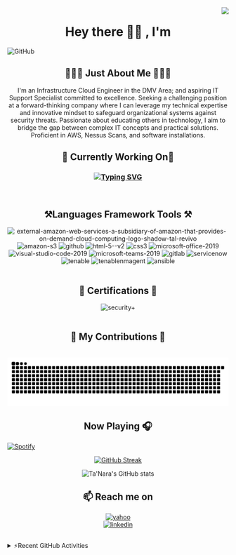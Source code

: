 
<img align="right" src="https://visitor-badge.laobi.icu/badge?page_id=taylortn.taylortn" />

<h1 align="center">Hey there 👋🏾 , I'm </h1>

![GitHub](https://github.com/taylortn/taylortn/assets/161537665/55874b4b-9910-448e-a8cd-74ec9c9eb2ed)

<h2 align="center">👩🏾‍💻 Just About Me 👩🏾‍💻</h2>
<p align="center">
I'm an Infrastructure Cloud Engineer in the DMV Area; and aspiring IT Support Specialist committed to excellence. Seeking a challenging position at a forward-thinking company where I can leverage my technical expertise and innovative mindset to safeguard organizational systems against security threats. Passionate about educating others in technology, I aim to bridge the gap between complex IT concepts and practical solutions. Proficient in AWS, Nessus Scans, and software installations.
 <br>
<h2 align="center">🔭 Currently Working On🔭</h2>

<h3 align="center">

<a href="https://git.io/typing-svg"><img src="https://readme-typing-svg.demolab.com?font=Fira+Code&size=16&pause=50&multiline=true&random=false&width=700&height=350&lines=-+Comparing+Scans+from+Tenable+Security+Center+with+RHEL%2FWINDOW+instances;+-+Automation+of+EBS+and+AMI+Snapshots;-+Created+KMS+Keys+for+Instances;+-+Encryption+of+EBS+Volume;-+Update+Nessus+Agents;-+Updating+Versions;-+GUI+is+up+%26+accessible;-+Health+Checks+to+the+AWS+System;-+Create+Alarms+to+be+emailed+up+CPU+Utilization;-+Installing+Ansible+Playbook+on+Instances;-+Deploy+instances+to+Trellix;-+Adding+%26+removing+NACL;-+Creating+ALBs;-+Creating+new+VPCs;-+Creating+STIG+Checklists" alt="Typing SVG" /></a>
</h3>

<br>
 <h2 align="center">⚒️Languages Framework Tools ⚒️ </h2>
 <div align="center">
 <img width="100" height="100" src="https://img.icons8.com/external-tal-revivo-shadow-tal-revivo/100/external-amazon-web-services-a-subsidiary-of-amazon-that-provides-on-demand-cloud-computing-logo-shadow-tal-revivo.png" alt="external-amazon-web-services-a-subsidiary-of-amazon-that-provides-on-demand-cloud-computing-logo-shadow-tal-revivo"/>
 <img width="100" height="100" src="https://img.icons8.com/color/100/amazon-s3.png" alt="amazon-s3"/>
 <img width="100" height="100" src="https://img.icons8.com/clouds/100/github.png" alt="github"/>
 <img width="100" height="100" src="https://img.icons8.com/color/100/html-5--v2.png" alt="html-5--v2"/>
 <img width="100" height="100" src="https://img.icons8.com/color/48/css3.png" alt="css3"/>
 <img width="100" height="100" src="https://img.icons8.com/fluency/100/microsoft-office-2019.png" alt="microsoft-office-2019"/>
 <img width="100" height="100" src="https://img.icons8.com/fluency/100/visual-studio-code-2019.png" alt="visual-studio-code-2019"/>
 <img width="100" height="100" src="https://img.icons8.com/fluency/100/microsoft-teams-2019.png" alt="microsoft-teams-2019"/>
 <img width="100" height="100" src="https://img.icons8.com/color/100/gitlab.png" alt="gitlab"/>
 <img width="100" height="100" src="https://seeklogo.com/images/S/servicenow-agent-logo-F71A6DAFCE-seeklogo.com.png" alt="servicenow"/>
 <img width="100" height="100" src="https://images.g2crowd.com/uploads/product/image/social_landscape/social_landscape_a56946b0f7cacc09a4f3e6844fd08b04/tenable-security-center.png" alt="tenable"/>
<img width="100" height="100" src="https://www.access42.nl/wp-content/uploads/2020/01/nessus-logo.png" alt="tenablenmagent"/>
<img width="100" height="100" src="https://levelupla.io/wp-content/uploads/2020/05/ansiblelogo.png" alt="ansible"/>
 </div>
 <br>
 <h2 align="center">🥇 Certifications 🥇</h2>
 <div align="center">
<img width="100" height="100" src="https://images.credly.com/images/131de2f5-03f5-40a7-bcce-f9ae49e3979c/twitter_thumb_201604_CompTIA_Security_2B.png" alt="security+"/>
 </div>
 <br>
 <div align="center">
 <h2>🐍 My Contributions 🐍 </h2>
 <br>
 <img alt="snake eating my contributions" src="https://raw.githubusercontent.com/taylortn/taylortn/output/github-contribution-grid-snake.svg" /> <br/>
 </div>
 
 <h2 align="center">Now Playing 🎧</h2>
 
[![Spotify](https://now-playing-murex.vercel.app/api/spotify)](https://open.spotify.com/user/312u2ozgni7szbjo3gx5l6lhpi5e)
<br>


<!--
 <details>
 <summary>⚡ GitHub Stats</summary>
  </details>
 -->

<div align="center">
<a href="https://git.io/streak-stats"><img src="https://streak-stats.demolab.com?user=taylortn&date_format=j%20M%5B%20Y%5D" alt="GitHub Streak" /></a>
 
![Ta'Nara's GitHub stats](https://github-readme-stats-ebon-chi.vercel.app/api?username=taylortn&show_icons=true&theme=radical)
</div>

 <h2 align="center"></h2>

<h2  align="center">📫 Reach me on</h2>
<p align="center">
 <a href="mailto:tanara.taylor@yahoo.com">
 <img width="100" height="100" src="https://img.icons8.com/clouds/100/yahoo.png" alt="yahoo"/>
 <br>
  <a target="_blank"href="https://www.linkedin.com/in/taylortanara/"><img width="100" height="100" src="https://img.icons8.com/3d-fluency/94/linkedin.png" alt="linkedin"/>
 </a>
 </a>
</p>
 <h2 align="center"></h2>

 <details>
  <summary>⚡Recent GitHub Activities</summary>
  <!--START_SECTION:activity-->
1. 🔒 Closed issue [#1](https://github.com/taylortn/taylortn/issues/1) in [taylortn/taylortn](https://github.com/taylortn/taylortn)
<!--END_SECTION:activity-->
 </details>
 
 
 
 
 <!--
**taylortn/taylortn** is a ✨ _special_ ✨ repository because its `README.md` (this file) appears on your GitHub profile.

Here are some ideas to get you started:

- 🔭 I’m currently working on ...
- 🌱 I’m currently learning ...
- 👯 I’m looking to collaborate on ...
- 🤔 I’m looking for help with ...
- 💬 Ask me about ...
- 📫 How to reach me: ...
- 😄 Pronouns: ...
- ⚡ Fun fact: ...
-->

